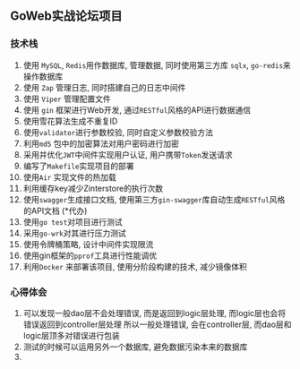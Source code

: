 ## GoWeb实战论坛项目
### 技术栈
1. 使用 `MySQL`, `Redis`用作数据库, 管理数据, 同时使用第三方库 `sqlx`, `go-redis`来操作数据库
2. 使用 `Zap` 管理日志, 同时搭建自己的日志中间件
3. 使用 `Viper` 管理配置文件
4. 使用 `gin` 框架进行Web开发, 通过`RESTful`风格的API进行数据通信
5. 使用雪花算法生成不重复ID
6. 使用`validator`进行参数校验, 同时自定义参数校验方法
7. 利用`md5` 包中的加密算法对用户密码进行加密
8. 采用并优化`JWT`中间件实现用户认证, 用户携带`Token`发送请求
9. 编写了`Makefile`实现项目的部署
10. 使用`Air` 实现文件的热加载
11. 利用缓存key减少Zinterstore的执行次数
12. 使用`swagger`生成接口文档, 使用第三方`gin-swagger`库自动生成`RESTful`风格的API文档
    (*代办)
13. 使用`go test`对项目进行测试
14. 采用`go-wrk`对其进行压力测试
15. 使用令牌桶策略, 设计中间件实现限流
16. 使用gin框架的`pprof`工具进行性能调优
17. 利用`Docker` 来部署该项目, 使用分阶段构建的技术, 减少镜像体积



### 心得体会
1. 可以发现一般dao层不会处理错误, 而是返回到logic层处理, 而logic层也会将错误返回到controller层处理
所以一般处理错误, 会在controller层, 而dao层和logic层顶多对错误进行包装
2. 测试的时候可以运用另外一个数据库, 避免数据污染本来的数据库
3. 